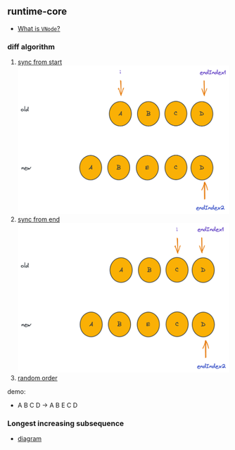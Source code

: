 ## runtime-core

* [What is `VNode`?](https://v3.vuejs.org/guide/render-function.html#the-virtual-dom-tree)

### diff algorithm

1. [sync from start](https://excalidraw.com/#json=f6GVu22ItXpVqFa_1V_3F,FMDYgdAHAEjGTfQVrveAAw)
   ![](https://raw.githubusercontent.com/wangkaiwd/drawing-bed/master/sync-from-start.png)
2. [sync from end](https://excalidraw.com/#json=-RnZwHgQ3Ug7tNHehWoDy,jUB6MHMjorxqPzvydCgizg)
   ![](https://raw.githubusercontent.com/wangkaiwd/drawing-bed/master/sync-from-end.png)
3. [random order](https://excalidraw.com/#json=DAeVA4bWb5GOJaoCe8m1R,3KkjMcQcjJHRLtvdIUanDA)

demo:

* A B C D -> A B E C D

### Longest increasing subsequence

* [diagram](https://excalidraw.com/#json=A30AvGEAUMXjSJnqCb_tu,U3L7R-GbtPxFrchJTOzVeg)
